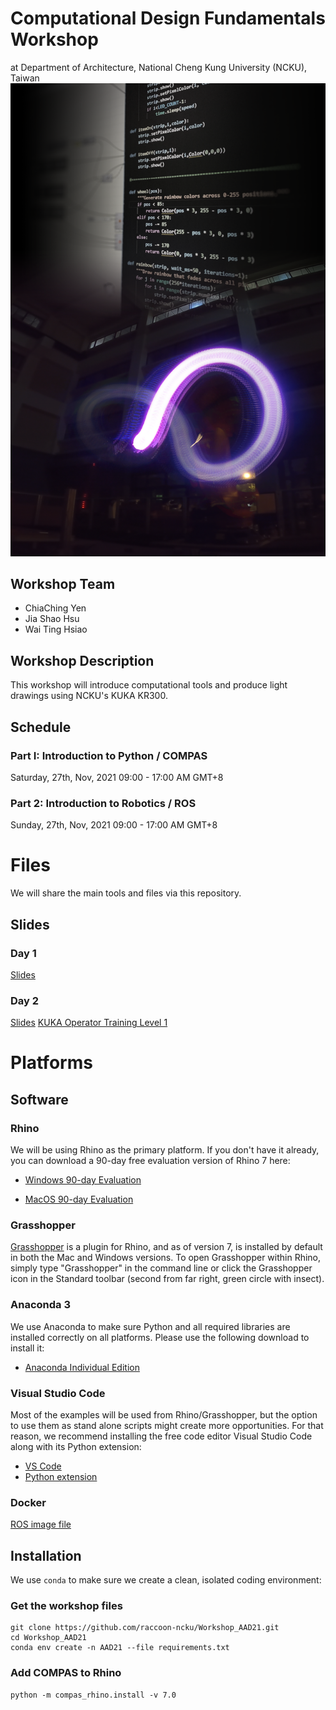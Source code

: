 # Computational Design Fundamentals Workshop

at Department of Architecture, National Cheng Kung University (NCKU), Taiwan
![cover](images/temp_poster.png)

## Workshop Team

* ChiaChing Yen
* Jia Shao Hsu
* Wai Ting Hsiao


## Workshop Description

This workshop will introduce computational tools and produce light drawings using NCKU's KUKA KR300. 

## Schedule

### Part I: Introduction to Python / COMPAS
Saturday, 27th, Nov, 2021
09:00 - 17:00 AM GMT+8


### Part 2: Introduction to Robotics / ROS
Sunday, 27th, Nov, 2021
09:00 - 17:00 AM GMT+8


# Files
We will share the main tools and files via this repository.
## Slides
### Day 1
[Slides](https://docs.google.com/presentation/d/1tahWXxf2nWbqUAjqU-1wBMUrXO0rNCbNOPYWozIY7lY/edit?usp=sharing)

### Day 2
[Slides](https://docs.google.com/presentation/d/15ec5Wa7KNDxkGU1VqWV8aeNBdFWXe9WfvMc_ZKurvFs/edit?usp=sharing)
[KUKA Operator Training Level 1](https://docs.google.com/presentation/d/15XVlAwplSnY7Gh0MX_H0Y_2SLvio-tZHKGouif-THcs/edit#slide=id.g104a09d43b2_0_116)


# Platforms

## Software

### Rhino

We will be using Rhino as the primary platform. 
If you don't have it already, you can download a 90-day free evaluation version of Rhino 7 here:

* [Windows 90-day Evaluation](https://www.rhino3d.com/download/rhino-for-windows/evaluation)

* [MacOS 90-day Evaluation](https://www.rhino3d.com/download/rhino-for-mac/evaluation)

### Grasshopper

[Grasshopper](https://www.rhino3d.com/features/#grasshopper) is a plugin for Rhino, and as of version 7, is installed by default in both the Mac and Windows versions. To open Grasshopper within Rhino, simply type "Grasshopper" in the command line or click the Grasshopper icon in the Standard toolbar (second from far right, green circle with insect).


### Anaconda 3

We use Anaconda to make sure Python and all required libraries are installed correctly on all platforms. Please use the following download to install it:

* [Anaconda Individual Edition](https://www.anaconda.com/products/individual)

### Visual Studio Code

Most of the examples will be used from Rhino/Grasshopper, but the option to use them as stand alone scripts might create more opportunities. For that reason, we recommend installing the free code editor Visual Studio Code along with its Python extension:

* [VS Code](https://code.visualstudio.com/)
* [Python extension](https://marketplace.visualstudio.com/items?itemName=ms-python.python)

### Docker

[ROS image file](https://drive.google.com/file/d/1ils6S9j3ilRyXF-IqWPwPT7AnrxqdZIX/view?usp=sharing)

## Installation

We use `conda` to make sure we create a clean, isolated coding environment:

### Get the workshop files

    git clone https://github.com/raccoon-ncku/Workshop_AAD21.git
    cd Workshop_AAD21
    conda env create -n AAD21 --file requirements.txt

### Add COMPAS to Rhino

    python -m compas_rhino.install -v 7.0
